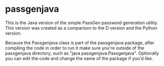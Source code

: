 # passgenjava

This is the Java version of the simple PassGen password generation utility.  This version was created as a comparison to the D version and the Python version.

Because the Passgenjava class is part of the passgenjava package, after compiling the code in order to run it make sure you're outside of the passgenjava directory, such as "java passgenjava.Passgenjava".  Optionally you can edit the code and change the name of the package if you'd like.
